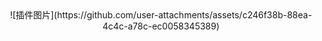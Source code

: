 <center>![插件图片](https://github.com/user-attachments/assets/c246f38b-88ea-4c4c-a78c-ec0058345389)</center>
